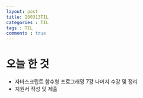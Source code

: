 ```yaml
---
layout: post
title: 200313TIL
categories : TIL
tags : TIL
comments : true
---
```


# 오늘 한 것
- 자바스크립트 함수형 프로그래밍 7강 나머지 수강 및 정리
- 지원서 작성 및 제출
